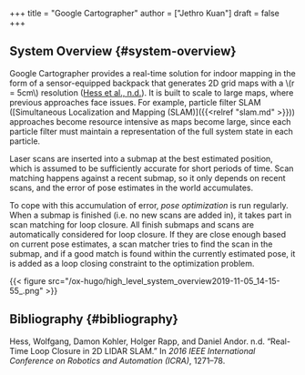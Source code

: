 +++
title = "Google Cartographer"
author = ["Jethro Kuan"]
draft = false
+++

## System Overview {#system-overview}

Google Cartographer provides a real-time solution for indoor mapping
in the form of a sensor-equipped backpack that generates 2D grid maps
with a \\(r = 5cm\\) resolution ([Hess et al., n.d.](#orgebbbf8c)). It is built to
scale to large maps, where previous approaches face issues. For
example, particle filter SLAM ([Simultaneous Localization and Mapping
(SLAM)]({{<relref "slam.md" >}})) approaches become resource intensive as maps become large,
since each particle filter must maintain a representation of the full
system state in each particle.

Laser scans are inserted into a submap at the best estimated position,
which is assumed to be sufficiently accurate for short periods of
time. Scan matching happens against a recent submap, so it only
depends on recent scans, and the error of pose estimates in the world
accumulates.

To cope with this accumulation of error, _pose optimization_ is run
regularly. When a submap is finished (i.e. no new scans are added in),
it takes part in scan matching for loop closure. All finish submaps
and scans are automatically considered for loop closure. If they are
close enough based on current pose estimates, a scan matcher tries to
find the scan in the submap, and if a good match is found within the
currently estimated pose, it is added as a loop closing constraint to
the optimization problem.

{{< figure src="/ox-hugo/high_level_system_overview2019-11-05_14-15-55_.png" >}}

## Bibliography {#bibliography}

<a id="orgebbbf8c"></a>Hess, Wolfgang, Damon Kohler, Holger Rapp, and Daniel Andor. n.d. “Real-Time Loop Closure in 2D LIDAR SLAM.” In _2016 IEEE International Conference on Robotics and Automation (ICRA)_, 1271–78.
